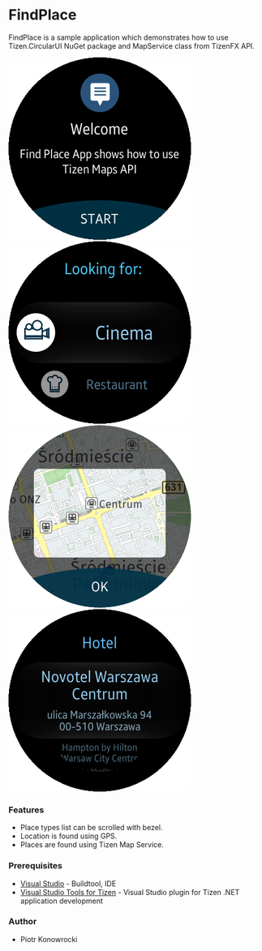 # FindPlace
FindPlace is a sample application which demonstrates how to use Tizen.CircularUI NuGet package and MapService class from TizenFX API.

![Welcome Page / Main Page](./Screenshots/findplace_welcome_screen.png)
![Place types page](./Screenshots/findplace_places_screen.png)
![Map page](./Screenshots/findplace_map_screen.png)
![Results page](./Screenshots/findplace_results_screen.png)

### Features
* Place types list can be scrolled with bezel.
* Location is found using GPS.
* Places are found using Tizen Map Service.

### Prerequisites
* [Visual Studio](https://www.visualstudio.com/) - Buildtool, IDE
* [Visual Studio Tools for Tizen](https://docs.tizen.org/application/vstools/install) - Visual Studio plugin for Tizen .NET application development

### Author
* Piotr Konowrocki

